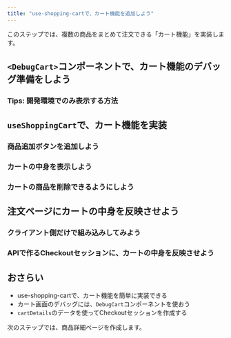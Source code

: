```yaml
---
title: "use-shopping-cartで、カート機能を追加しよう"
---
```


このステップでは、複数の商品をまとめて注文できる「カート機能」を実装します。

## `<DebugCart>`コンポーネントで、カート機能のデバッグ準備をしよう

### Tips: 開発環境でのみ表示する方法

## `useShoppingCart`で、カート機能を実装

### 商品追加ボタンを追加しよう
### カートの中身を表示しよう

### カートの商品を削除できるようにしよう

## 注文ページにカートの中身を反映させよう

### クライアント側だけで組み込みしてみよう

### APIで作るCheckoutセッションに、カートの中身を反映させよう



## おさらい

- use-shopping-cartで、カート機能を簡単に実装できる
- カート画面のデバッグには、`DebugCart`コンポーネントを使おう
- `cartDetails`のデータを使ってCheckoutセッションを作成する

次のステップでは、商品詳細ページを作成します。